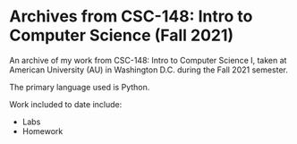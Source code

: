 # Archives from CSC-148: Intro to Computer Science (Fall 2021)
An archive of my work from CSC-148: Intro to Computer Science I, taken at American University (AU) in Washington D.C. during the Fall 2021 semester.

The primary language used is Python.

Work included to date include:
* Labs
* Homework
